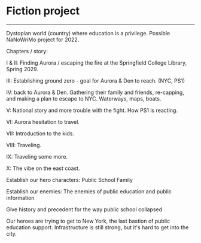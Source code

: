 # Fiction project

---

Dystopian world (country) where education is a privilege. 
Possible NaNoWriMo project for 2022. 


Chapters / story:


I & II: Finding Aurora / escaping the fire at the Springfield College Library, Spring 2029.

III: Establishing ground zero - goal for Aurora & Den to reach. (NYC, PS1)

IV: back to Aurora & Den. Gathering their family and friends, re-capping, and making a plan to escape to NYC. Waterways, maps, boats. 

V: National story and more trouble with the fight. How PS1 is reacting.

VI: Aurora hesitation to travel.

VII: Introduction to the kids.

VIII: Traveling. 

IX: Traveling some more.

X: The vibe on the east coast.




Establish our hero characters: Public School Family

Establish our enemies: The enemies of public education and public information

Give history and precedent for the way public school collapsed

Our heroes are trying to get to New York, the last bastion of public education support. Infrastructure is still strong, but it's hard to get into the city. 






